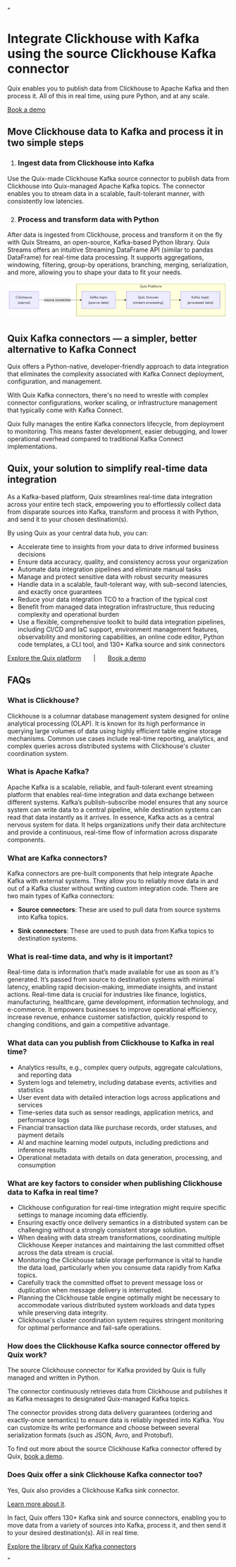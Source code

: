 <!--- BEGIN MARKDOWN --->
"
# Integrate Clickhouse with Kafka using the source Clickhouse Kafka connector

Quix enables you to publish data from Clickhouse to Apache Kafka and then process it. All of this in real time, using pure Python, and at any scale.

[Book a demo](https://share.hsforms.com/1iW0TmZzKQMChk0lxd_tGiw4yjw2)

## Move Clickhouse data to Kafka and process it in two simple steps

1. ### Ingest data from Clickhouse into Kafka

Use the Quix-made Clickhouse Kafka source connector to publish data from Clickhouse into Quix-managed Apache Kafka topics. The connector enables you to stream data in a scalable, fault-tolerant manner, with consistently low latencies.

2. ### Process and transform data with Python

After data is ingested from Clickhouse, process and transform it on the fly with Quix Streams, an open-source, Kafka-based Python library. Quix Streams offers an intuitive Streaming DataFrame API (similar to pandas DataFrame) for real-time data processing. It supports aggregations, windowing, filtering, group-by operations, branching, merging, serialization, and more, allowing you to shape your data to fit your needs.

![Diagram](images/Clickhouse-source_diagram_1.png)

## Quix Kafka connectors — a simpler, better alternative to Kafka Connect

Quix offers a Python-native, developer-friendly approach to data integration that eliminates the complexity associated with Kafka Connect deployment, configuration, and management.

With Quix Kafka connectors, there's no need to wrestle with complex connector configurations, worker scaling, or infrastructure management that typically come with Kafka Connect.

Quix fully manages the entire Kafka connectors lifecycle, from deployment to monitoring. This means faster development, easier debugging, and lower operational overhead compared to traditional Kafka Connect implementations.

## Quix, your solution to simplify real-time data integration

As a Kafka-based platform, Quix streamlines real-time data integration across your entire tech stack, empowering you to effortlessly collect data from disparate sources into Kafka, transform and process it with Python, and send it to your chosen destination(s).

By using Quix as your central data hub, you can:

* Accelerate time to insights from your data to drive informed business decisions  
* Ensure data accuracy, quality, and consistency across your organization  
* Automate data integration pipelines and eliminate manual tasks  
* Manage and protect sensitive data with robust security measures  
* Handle data in a scalable, fault-tolerant way, with sub-second latencies, and exactly once guarantees  
* Reduce your data integration TCO to a fraction of the typical cost  
* Benefit from managed data integration infrastructure, thus reducing complexity and operational burden  
* Use a flexible, comprehensive toolkit to build data integration pipelines, including CI/CD and IaC support, environment management features, observability and monitoring capabilities, an online code editor, Python code templates, a CLI tool, and 130+ Kafka source and sink connectors

[Explore the Quix platform](https://portal.demo.quix.io/pipeline?workspace=demo-gametelemetrytemplate-prod)  |  [Book a demo](https://share.hsforms.com/1iW0TmZzKQMChk0lxd_tGiw4yjw2)

## FAQs

### What is Clickhouse?

Clickhouse is a columnar database management system designed for online analytical processing (OLAP). It is known for its high performance in querying large volumes of data using highly efficient table engine storage mechanisms. Common use cases include real-time reporting, analytics, and complex queries across distributed systems with Clickhouse's cluster coordination system.

### What is Apache Kafka?

Apache Kafka is a scalable, reliable, and fault-tolerant event streaming platform that enables real-time integration and data exchange between different systems. Kafka’s publish-subscribe model ensures that any source system can write data to a central pipeline, while destination systems can read that data instantly as it arrives. In essence, Kafka acts as a central nervous system for data. It helps organizations unify their data architecture and provide a continuous, real-time flow of information across disparate components.

### What are Kafka connectors?

Kafka connectors are pre-built components that help integrate Apache Kafka with external systems. They allow you to reliably move data in and out of a Kafka cluster without writing custom integration code. There are two main types of Kafka connectors:

* **Source connectors**: These are used to pull data from source systems into Kafka topics.

* **Sink connectors**: These are used to push data from Kafka topics to destination systems.

### What is real-time data, and why is it important?

Real-time data is information that’s made available for use as soon as it's generated. It’s passed from source to destination systems with minimal latency, enabling rapid decision-making, immediate insights, and instant actions. Real-time data is crucial for industries like finance, logistics, manufacturing, healthcare, game development, information technology, and e-commerce. It empowers businesses to improve operational efficiency, increase revenue, enhance customer satisfaction, quickly respond to changing conditions, and gain a competitive advantage.

### What data can you publish from Clickhouse to Kafka in real time?

* Analytics results, e.g., complex query outputs, aggregate calculations, and reporting data  
* System logs and telemetry, including database events, activities and statistics  
* User event data with detailed interaction logs across applications and services  
* Time-series data such as sensor readings, application metrics, and performance logs  
* Financial transaction data like purchase records, order statuses, and payment details  
* AI and machine learning model outputs, including predictions and inference results  
* Operational metadata with details on data generation, processing, and consumption

### What are key factors to consider when publishing Clickhouse data to Kafka in real time?

* Clickhouse configuration for real-time integration might require specific settings to manage incoming data efficiently.  
* Ensuring exactly once delivery semantics in a distributed system can be challenging without a strongly consistent storage solution.  
* When dealing with data stream transformations, coordinating multiple Clickhouse Keeper instances and maintaining the last committed offset across the data stream is crucial.  
* Monitoring the Clickhouse table storage performance is vital to handle the data load, particularly when you consume data rapidly from Kafka topics.  
* Carefully track the committed offset to prevent message loss or duplication when message delivery is interrupted.  
* Planning the Clickhouse table engine optimally might be necessary to accommodate various distributed system workloads and data types while preserving data integrity.  
* Clickhouse's cluster coordination system requires stringent monitoring for optimal performance and fail-safe operations.  

### How does the Clickhouse Kafka source connector offered by Quix work?

The source Clickhouse connector for Kafka provided by Quix is fully managed and written in Python.

The connector continuously retrieves data from Clickhouse and publishes it as Kafka messages to designated Quix-managed Kafka topics.

The connector provides strong data delivery guarantees (ordering and exactly-once semantics) to ensure data is reliably ingested into Kafka. You can customize its write performance and choose between several serialization formats (such as JSON, Avro, and Protobuf).

To find out more about the source Clickhouse Kafka connector offered by Quix, [book a demo](https://share.hsforms.com/1iW0TmZzKQMChk0lxd_tGiw4yjw2).

### Does Quix offer a sink Clickhouse Kafka connector too?

Yes, Quix also provides a Clickhouse Kafka sink connector.

[Learn more about it](../../../quix-streams/sinks/coming-soon/Clickhouse-sink.md).

In fact, Quix offers 130+ Kafka sink and source connectors, enabling you to move data from a variety of sources into Kafka, process it, and then send it to your desired destination(s). All in real time.

[Explore the library of Quix Kafka connectors](https://quix.io/connectors)
<!--- END MARKDOWN --->
"